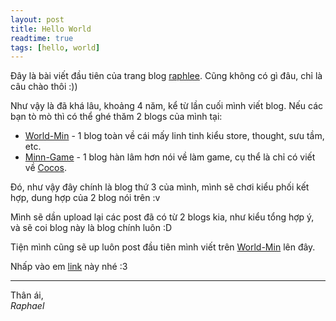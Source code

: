 ```yaml
---
layout: post
title: Hello World
readtime: true
tags: [hello, world]
---
```


Đây là bài viết đầu tiên của trang blog [raphlee](https://raphlee.github.io). Cũng không có gì đâu, chỉ là câu chào thôi :))

Như vậy là đã khá lâu, khoảng 4 năm, kể từ lần cuối mình viết blog. Nếu các bạn tò mò thì có thể ghé thăm 2 blogs của mình tại:

* [World-Min](http://world-min.blogspot.com/) - 1 blog toàn về cái mấy linh tinh kiểu store, thought, sưu tầm, etc.
* [Minn-Game](https://minmin66.wordpress.com) - 1 blog hàn lâm hơn nói về làm game, cụ thể là chỉ có viết về [Cocos](https://www.cocos.com/en/).

Đó, như vậy đây chính là blog thứ 3 của mình, mình sẽ chơi kiểu phối kết hợp, dung hợp của 2 blog nói trên :v

Mình sẽ dần upload lại các post đã có từ 2 blogs kia, như kiểu tổng hợp ý, và sẽ coi blog này là blog chính luôn :D

Tiện mình cũng sẽ up luôn post đầu tiên mình viết trên [World-Min](http://world-min.blogspot.com/2015/08/history-of-computer.html) lên đây.

Nhấp vào em [link](/2021-06-13-history-of-compupter) này nhé :3

***
Thân ái,  
_Raphael_